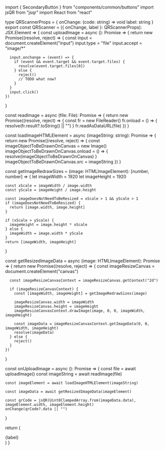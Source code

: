 import { SecondaryButton } from "components/common/buttons"
import jsQR from "jsqr"
import React from "react"

type QRScannerProps = {
  onChange: (code: string) => void
  label: string
}
export const QRScanner = ({ onChange, label }: QRScannerProps): JSX.Element => {
  const uploadImage = async (): Promise<File> => {
    return new Promise((resolve, reject) => {
      const input = document.createElement("input")
      input.type = "file"
      input.accept = "image/*"

      input.onchange = (event) => {
        if (event && event.target && event.target.files) {
          resolve(event.target.files[0])
        } else {
          reject()
          // TODO what now?
        }
      }
      input.click()
    })
  }

  const readImage = async (file: File): Promise<string> => {
    return new Promise((resolve, reject) => {
      const fr = new FileReader()
      fr.onload = () => {
        resolve(fr.result?.toString() || "")
      }
      fr.readAsDataURL(file)
    })
  }

  const loadImageHTMLElement = async (imageString: string): Promise<HTMLImageElement> => {
    return new Promise((resolve, reject) => {
      const imageObjectToBeDrawnOnCanvas = new Image()
      imageObjectToBeDrawnOnCanvas.onload = () => {
        resolve(imageObjectToBeDrawnOnCanvas)
      }
      imageObjectToBeDrawnOnCanvas.src = imageString
    })
  }

  const getImageRedrawSizes = (image: HTMLImageElement): [number, number] => {
    let imageWidth = 1920
    let imageHeight = 1920

    const xScale = imageWidth / image.width
    const yScale = imageHeight / image.height

    const imageDoesNotNeedToBeResized = xScale > 1 && yScale > 1
    if (imageDoesNotNeedToBeResized) {
      return [image.width, image.height]
    }

    if (xScale > yScale) {
      imageHeight = image.height * xScale
    } else {
      imageWidth = image.width * yScale
    }
    return [imageWidth, imageHeight]
  }

  const getResizedImageData = async (image: HTMLImageElement): Promise<ImageData> => {
    return new Promise((resolve, reject) => {
      const imageResizeCanvas = document.createElement("canvas")

      const imageResizeCanvasContext = imageResizeCanvas.getContext("2d")

      if (imageResizeCanvasContext) {
        const [imageWidth, imageHeight] = getImageRedrawSizes(image)

        imageResizeCanvas.width = imageWidth
        imageResizeCanvas.height = imageHeight
        imageResizeCanvasContext.drawImage(image, 0, 0, imageWidth, imageHeight)

        const imageData = imageResizeCanvasContext.getImageData(0, 0, imageWidth, imageHeight)
        resolve(imageData)
      } else {
        reject()
      }
    })
  }

  const onUploadImage = async (): Promise<void> => {
    const file = await uploadImage()
    const imageString = await readImage(file)

    const imageElement = await loadImageHTMLElement(imageString)

    const imageData = await getResizedImageData(imageElement)

    const qrCode = jsQR(Uint8ClampedArray.from(imageData.data), imageElement.width, imageElement.height)
    onChange(qrCode?.data || "")
  }

  return (
    <div className="qr-scanner">
      <SecondaryButton onClick={onUploadImage}>{label}</SecondaryButton>
    </div>
  )
}
